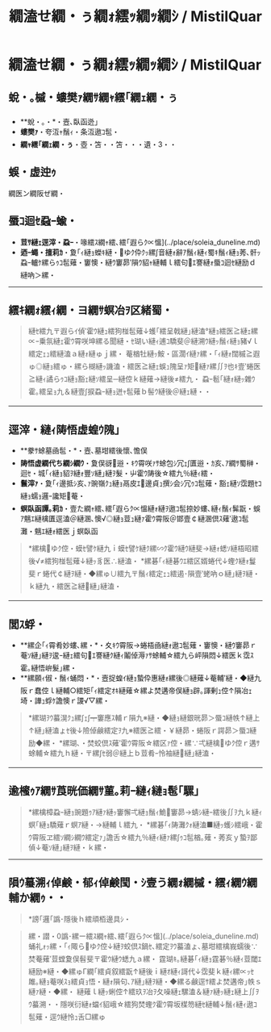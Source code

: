 ﻿---
categories:
- 繝｢繝ｳ繧ｹ繧ｿ繝ｼ
layout: monster
origin:
  class: TODO_Class
  common_en: null
  common_ja: 繝医ン繝阪ぜ繝・
  family: null
  order: null
  scientific: null
tag_slugs:
- kaze
- kuukan
- henseiju
- soleia-duneline
tags:
- 鬚ｨ
- 遨ｺ髢・
- 螟臥函迯｣
- 繧ｽ繝ｬ繧､繧｢遐らｸ∝慍
title: 繝溘せ繝・ぅ繝ｫ繧ｯ繝ｯ繝ｼ / MistilQuar
---

# 繝溘せ繝・ぅ繝ｫ繧ｯ繝ｯ繝ｼ / MistilQuar

## 蛻・｡槭・螻樊ｧ繝ｻ繝ｬ繧｢繝ｪ繝・ぅ

* **蛻・｡・*・壼､臥函迯｣
* **螻樊ｧ**・夸沍ｬ鬚ｨ・条沍遨ｺ髢・
* **繝ｬ繧｢繝ｪ繝・ぅ**・壺・笘・・笘・・・遺・3・・

## 蜈・虚迚ｩ

繝医ン繝阪ぜ繝・

## 蜃ｺ迴ｾ蝨ｰ蝓・

* **荳ｻ縺ｪ逕滓・蝨ｰ**・喙繧ｽ繝ｬ繧､繧｢遐らｸ∝慍](../place/soleia_duneline.md)
* **迺ｰ蠅・擅莉ｶ**・夐｢ｨ縺ｮ蠑ｷ縺・ゆｸ伜ｸｯ縲∫音縺ｫ辭ｱ鬚ｨ縺ｨ蜀ｷ鬚ｨ縺ｮ莠､骭ｯ蝨ｰ轤ｹ縲らｩｺ髢薙・窶懊・縺ｳ窶昴′隕ｳ貂ｬ縺輔ｌ繧句ｴ謇縺ｫ蜃ｺ迴ｾ縺励ｄ縺吶＞縲・

---

## 繧ｷ繝ｫ繧ｨ繝・ヨ繝ｻ螟冶ｦ区緒蜀・

> 縺ｾ繧九〒遐らｲ偵′霍ｳ縺ｭ繧狗椪髢薙↓蠖｢繧呈戟縺｣縺溘°縺ｮ繧医≧縺ｪ縲∝ｰ乗氛縺ｪ霍ｳ霄咲坤縲る聞縺・ｾ瑚い縺ｨ逋ｺ驕斐＠縺溯ｳ縺ｯ鬚ｨ縺ｮ豬√ｌ繧定ｪｭ繧縺溘ａ縺ｫ縺ゅｊ縲・
> 菴楢牡縺ｯ鮟・區濶ｲ縺ｧ縲・｢ｨ縺ｫ闊槭≧遐ゅ◎縺ｮ繧ゅ・縲ら楜縺ｯ譏溘・繧医≧縺ｪ蜈ｭ隗呈ｧ矩縺ｧ縲∬ｦ也ｷ壹′蜷医≧縺ｨ譎らｩｺ縺ｮ豁ｪ縺ｿ繧呈─縺倥ｋ縺薙→縺後≠繧九・
> 蝨ｰ髱｢縺ｫ縺ｯ雜ｳ霍｡繧呈ｮ九＆縺壹∫捩蝨ｰ縺ｮ迸ｬ髢薙ｂ髻ｳ縺後＠縺ｪ縺・・

---

## 逕滓・縺ｨ陦悟虚蝗ｳ隗｣

* **豢ｻ蜍墓凾髢・*・壼､墓坩繧後懷､憺俣
* **陦悟虚繝代ち繝ｼ繝ｳ**・夐俣谺逧・ｷｳ霄咲ｧｻ蜍包ｼ冗ｪ∫匱逧・ｶ亥､ｱ繝ｻ蜀榊・迴ｾ・城｢ｨ縺ｮ貂ｦ縺ｫ豐ｿ縺｣縺ｦ髮・屮霍ｳ陦後☆繧九％縺ｨ繧・
* **鬟滓ｧ**・夐｢ｨ邊抵ｼ亥､ｧ豌嶺ｸｭ縺ｮ鬲皮ｴ邊貞ｭ撰ｼ会ｼ冗ｩｺ髢薙・豁ｪ縺ｿ霑題ｾｺ縺ｮ蠕ｮ邏ｰ讒矩菴・
* **螟臥函譚｡莉ｶ**・壹た繝ｬ繧､繧｢遐らｸ∝慍縺ｫ縺ｦ遨ｺ髢捺妙螻､縺ｨ鬚ｨ髴翫・蜈ｱ魑ｴ縺檎匱逕溘＠縺溷､懊√◎縺ｮ荳ｭ縺ｧ霍ｳ霄阪＠邯壹￠縺溷倶ｽ薙′遨ｺ髢灘・魑ｴ縺ｫ繧医ｊ螟臥函

> *縲檎ゆｸ倥・蟆ｾ譬ｹ縺九ｉ蟆ｾ譬ｹ縺ｸ縲∽ｸ霍ｳ縺ｳ縺斐→縺ｫ蟋ｿ縺梧昭繧後√≠繧狗椪髢薙↓縺ｯ豸医∴縺溘・
> *縲碁｢ｨ縺碁ｳｴ繧区婿蜷代↓蟶ｸ縺ｫ鬘斐ｒ蜷代￠縺ｦ縺・◆縲ゅ∪繧九〒鬚ｨ繧定ｪｭ繧遏･隕壹′蛯吶ｏ縺｣縺ｦ縺・ｋ縺九・繧医≧縺縺｣縺溘・

---

## 閭ｽ蜉・

* **縲企｢ｨ霄肴妙螻､縲・*・夊ｷｳ霄阪→蜷梧凾縺ｫ遨ｺ髢薙・窶懊・縺ｳ窶昴ｒ菴ｿ縺｣縺ｦ逡ｰ縺ｪ繧句ｴ謇縺ｸ縺ｨ鬮倬溽ｧｻ蜍輔☆繧九ら岼隕悶↓繧医ｋ霑ｽ霍｡縺悟峅髮｣縲・
* **縲願ｨ俶・鬚ｨ蛹悶・*・壼捉蝗ｲ縺ｮ蟄伜惠縺ｫ縲後◎縺薙↓菴輔′縺・◆縺九阪ｒ蠢倥ｌ縺輔○繧矩｢ｨ繧定ｵｷ縺薙☆縲よ焚遘帝俣縺ｮ辟｡諢剰ｭ倥↑隕冶ｪ埼・譁ｭ蜉ｹ譫懊ｒ謖√▽縲・

> *縲瑚ｦｳ蟇滉ｸｭ縲∫ｪ∫┯窶應ｽ輔ｒ隕九※縺・◆縺ｮ縺銀晄昴＞蜃ｺ縺帙↑縺上↑縺｣縺溘ょｾ後↓險倬鹸繧定ｦ九※繧医≧繧・￥縺昴・蜷阪ｒ諤昴＞蜃ｺ縺励◆縲・
> *縲瑚､・焚蛟倶ｽ薙′霍ｳ霄阪☆繧区ｧ倥・縲∵弌縺檎ゆｸ倥ｒ遘ｻ蜍輔☆繧九ｈ縺・〒縲∫ｾ弱＠縺上ｂ荳肴ｰ怜袖縺縺｣縺溘・

---

## 逾櫁ｩｱ繝ｻ莨晄価繝ｻ菫｡莉ｰ縺ｨ縺ｮ髢｢騾｣

> *縲檎樟蝨ｰ縺ｮ豌題ｩｱ縺ｧ縺ｯ窶懈弌縺ｮ鬚ｨ鮠窶昴→蜻ｼ縺ｰ繧後∬ｦ九ｋ縺ｨ螟｢縺ｮ驕薙ｒ螟ｱ縺・→縺輔ｌ繧九・
> *縲碁｢ｨ陦灘ｸｫ縺溘■縺ｯ蠖ｼ繧峨・霍ｳ霄阪ヱ繧ｿ繝ｼ繝ｳ繧定ｧ｣譫舌☆繧九％縺ｨ縺ｧ縲∫ｩｺ髢楢｡薙・莠亥ｙ蟄ｦ鄙偵↓菴ｿ縺｣縺ｦ縺・ｋ縲・

---

## 隕ｳ蟇溯ｨ倬鹸・郁ｨ倬鹸閠・ｼ壹う繝ｫ繝槭・繧ｨ繝ｳ繝輔か繝ｩ・・

> *謗｢邏｢譌･隱後ｈ繧頑栢邊具ｼ・

> 縲・譛・0譌･縲ー繧ｽ繝ｬ繧､繧｢遐らｸ∝慍](../place/soleia_duneline.md)蛹礼ｫｯ縲・｢ｨ陬らゆｸ倥↓縺ｦ蛟倶ｽ鍋ｾ､繧定ｦｳ蟇溘ょ､墓坩繧檎峩蠕後∵焚菴薙′荳螳夐俣髫斐〒霍ｳ縺ｳ蟋九ａ縲・
> 霆瑚ｷ｡縺碁｢ｨ縺ｮ霆碁％縺ｨ荳閾ｴ縺励※縺・◆縲ゅΓ繝｢繧貞叙繧翫↑縺後ｉ縺ｵ縺ｨ謌代↓霑斐ｋ縺ｨ縲∝ｯｾ雎｡縺ｮ菴咲ｽｮ繧貞ｮ悟・縺ｫ隕句､ｱ縺｣縺ｦ縺・◆縲る鹸逕ｻ繧よ焚遘帝｣帙ｓ縺ｧ縺・◆縲・
> 縺薙ｌ縺ｯ蜊倥↑繧玖ｦ冶ｦ夂噪縺ｪ騾溘＆縺ｧ縺ｯ縺ｪ縺上∬ｦｳ蟇溯・・隱咲衍縺ｫ蟷ｲ貂峨☆繧狗焚蟶ｸ霍ｳ霄坂楳笏縺ｾ縺輔↓鬚ｨ縺ｨ遨ｺ髢薙・逕ｳ縺怜ｭ舌□縲ゅ